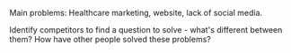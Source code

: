 Main problems: Healthcare marketing, website, lack of social media.

Identify competitors to find a question to solve - what's different between them? How have other people solved these problems?